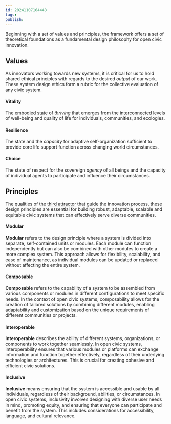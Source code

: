 ```yaml
---
id: 20241107164448
tags: 
publish:
---
```

Beginning with a set of values and principles, the framework offers a set of theoretical foundations as a fundamental design philosophy for open civic innovation.

## Values

As innovators working towards new systems, it is critical for us to hold shared ethical principles with regards to the desired _output_ of our work. These system design ethics form a rubric for the collective evaluation of any civic system.

#### Vitality

The embodied state of _thriving_ that emerges from the interconnected levels of well-being and quality of life for individuals, communities, and ecologies.

#### Resilience

The state and the _capacity_ for adaptive self-organization sufficient to provide core life support function across changing world circumstances.

#### Choice

The state of respect for the sovereign _agency_ of all beings and the capacity of individual agents to participate and influence their circumstances.


## Principles

The qualities of the [third attractor](https://dodecahedron-stingray-np3t.squarespace.com/open-civic-innovation-framework#) that guide the innovation process, these design principles are essential for building robust, adaptable, scalable and equitable civic systems that can effectively serve diverse communities.

#### Modular

**Modular** refers to the design principle where a system is divided into separate, self-contained units or modules. Each module can function independently but can also be combined with other modules to create a more complex system. This approach allows for flexibility, scalability, and ease of maintenance, as individual modules can be updated or replaced without affecting the entire system.

#### Composable

**Composable** refers to the capability of a system to be assembled from various components or modules in different configurations to meet specific needs. In the context of open civic systems, composability allows for the creation of tailored solutions by combining different modules, enabling adaptability and customization based on the unique requirements of different communities or projects.

#### Interoperable

**Interoperable** describes the ability of different systems, organizations, or components to work together seamlessly. In open civic systems, interoperability ensures that various modules or platforms can exchange information and function together effectively, regardless of their underlying technologies or architectures. This is crucial for creating cohesive and efficient civic solutions.

#### Inclusive

**Inclusive** means ensuring that the system is accessible and usable by all individuals, regardless of their background, abilities, or circumstances. In open civic systems, inclusivity involves designing with diverse user needs in mind, promoting equity, and ensuring that everyone can participate and benefit from the system. This includes considerations for accessibility, language, and cultural relevance.